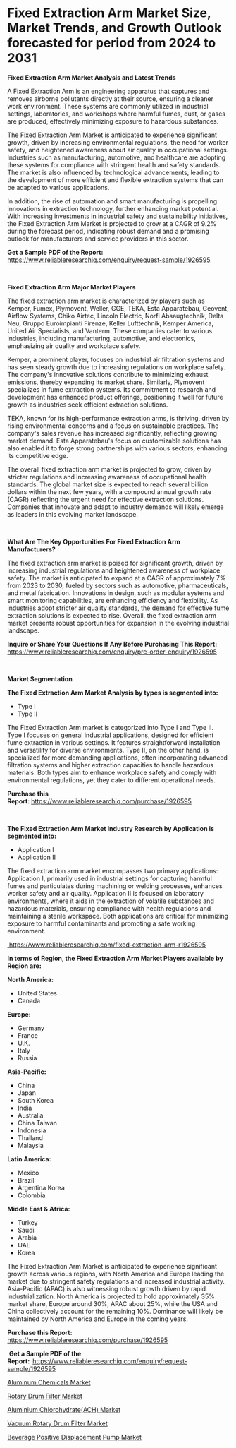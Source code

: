 <p><h1>Fixed Extraction Arm Market Size, Market Trends, and Growth Outlook forecasted for period from 2024 to 2031</h1></p><p><strong>Fixed Extraction Arm Market Analysis and Latest Trends</strong></p>
<p><p>A Fixed Extraction Arm is an engineering apparatus that captures and removes airborne pollutants directly at their source, ensuring a cleaner work environment. These systems are commonly utilized in industrial settings, laboratories, and workshops where harmful fumes, dust, or gases are produced, effectively minimizing exposure to hazardous substances.</p><p>The Fixed Extraction Arm Market is anticipated to experience significant growth, driven by increasing environmental regulations, the need for worker safety, and heightened awareness about air quality in occupational settings. Industries such as manufacturing, automotive, and healthcare are adopting these systems for compliance with stringent health and safety standards. The market is also influenced by technological advancements, leading to the development of more efficient and flexible extraction systems that can be adapted to various applications.</p><p>In addition, the rise of automation and smart manufacturing is propelling innovations in extraction technology, further enhancing market potential. With increasing investments in industrial safety and sustainability initiatives, the Fixed Extraction Arm Market is projected to grow at a CAGR of 9.2% during the forecast period, indicating robust demand and a promising outlook for manufacturers and service providers in this sector.</p></p>
<p><strong>Get a Sample PDF of the Report:&nbsp;</strong> <a href="https://www.reliableresearchiq.com/enquiry/request-sample/1926595?utm_campaign=103&utm_medium=2&utm_source=Github&utm_content=ia&utm_term=25102024&utm_id=fixed-extraction-arm">https://www.reliableresearchiq.com/enquiry/request-sample/1926595</a></p>
<p>&nbsp;</p>
<p><strong>Fixed Extraction Arm Major Market Players</strong></p>
<p><p>The fixed extraction arm market is characterized by players such as Kemper, Fumex, Plymovent, Weller, GGE, TEKA, Esta Apparatebau, Geovent, Airflow Systems, Chiko Airtec, Lincoln Electric, Norfi Absaugtechnik, Delta Neu, Gruppo Euroimpianti Firenze, Keller Lufttechnik, Kemper America, United Air Specialists, and Vanterm. These companies cater to various industries, including manufacturing, automotive, and electronics, emphasizing air quality and workplace safety.</p><p>Kemper, a prominent player, focuses on industrial air filtration systems and has seen steady growth due to increasing regulations on workplace safety. The company's innovative solutions contribute to minimizing exhaust emissions, thereby expanding its market share. Similarly, Plymovent specializes in fume extraction systems. Its commitment to research and development has enhanced product offerings, positioning it well for future growth as industries seek efficient extraction solutions.</p><p>TEKA, known for its high-performance extraction arms, is thriving, driven by rising environmental concerns and a focus on sustainable practices. The company's sales revenue has increased significantly, reflecting growing market demand. Esta Apparatebau's focus on customizable solutions has also enabled it to forge strong partnerships with various sectors, enhancing its competitive edge.</p><p>The overall fixed extraction arm market is projected to grow, driven by stricter regulations and increasing awareness of occupational health standards. The global market size is expected to reach several billion dollars within the next few years, with a compound annual growth rate (CAGR) reflecting the urgent need for effective extraction solutions. Companies that innovate and adapt to industry demands will likely emerge as leaders in this evolving market landscape.</p></p>
<p>&nbsp;</p>
<p><strong>What Are The Key Opportunities For Fixed Extraction Arm Manufacturers?</strong></p>
<p><p>The fixed extraction arm market is poised for significant growth, driven by increasing industrial regulations and heightened awareness of workplace safety. The market is anticipated to expand at a CAGR of approximately 7% from 2023 to 2030, fueled by sectors such as automotive, pharmaceuticals, and metal fabrication. Innovations in design, such as modular systems and smart monitoring capabilities, are enhancing efficiency and flexibility. As industries adopt stricter air quality standards, the demand for effective fume extraction solutions is expected to rise. Overall, the fixed extraction arm market presents robust opportunities for expansion in the evolving industrial landscape.</p></p>
<p><strong>Inquire or Share Your Questions If Any Before Purchasing This Report:</strong> <a href="https://www.reliableresearchiq.com/enquiry/pre-order-enquiry/1926595?utm_campaign=103&utm_medium=2&utm_source=Github&utm_content=ia&utm_term=25102024&utm_id=fixed-extraction-arm">https://www.reliableresearchiq.com/enquiry/pre-order-enquiry/1926595</a></p>
<p>&nbsp;</p>
<p><strong>Market Segmentation</strong></p>
<p><strong>The Fixed Extraction Arm Market Analysis by types is segmented into:</strong></p>
<p><ul><li>Type I</li><li>Type II</li></ul></p>
<p><p>The Fixed Extraction Arm market is categorized into Type I and Type II. Type I focuses on general industrial applications, designed for efficient fume extraction in various settings. It features straightforward installation and versatility for diverse environments. Type II, on the other hand, is specialized for more demanding applications, often incorporating advanced filtration systems and higher extraction capacities to handle hazardous materials. Both types aim to enhance workplace safety and comply with environmental regulations, yet they cater to different operational needs.</p></p>
<p><strong>Purchase this Report:&nbsp;</strong><a href="https://www.reliableresearchiq.com/purchase/1926595?utm_campaign=103&utm_medium=2&utm_source=Github&utm_content=ia&utm_term=25102024&utm_id=fixed-extraction-arm">https://www.reliableresearchiq.com/purchase/1926595</a></p>
<p>&nbsp;</p>
<p><strong>The Fixed Extraction Arm Market Industry Research by Application is segmented into:</strong></p>
<p><ul><li>Application I</li><li>Application II</li></ul></p>
<p><p>The fixed extraction arm market encompasses two primary applications: Application I, primarily used in industrial settings for capturing harmful fumes and particulates during machining or welding processes, enhances worker safety and air quality. Application II is focused on laboratory environments, where it aids in the extraction of volatile substances and hazardous materials, ensuring compliance with health regulations and maintaining a sterile workspace. Both applications are critical for minimizing exposure to harmful contaminants and promoting a safe working environment.</p></p>
<p><a href="https://www.reliableresearchiq.com/fixed-extraction-arm-r1926595?utm_campaign=103&utm_medium=2&utm_source=Github&utm_content=ia&utm_term=25102024&utm_id=fixed-extraction-arm">&nbsp;https://www.reliableresearchiq.com/fixed-extraction-arm-r1926595</a></p>
<p><strong>In terms of Region, the Fixed Extraction Arm Market Players available by Region are:</strong></p>
<p>
    <p> <strong> North America: </strong>
        <ul>
            <li>United States</li>
            <li>Canada</li>
        </ul>
        </p> 
    <p> <strong> Europe: </strong>
        <ul>
            <li>Germany</li>
            <li>France</li>
            <li>U.K.</li>
            <li>Italy</li>
            <li>Russia</li>
        </ul>
        </p> 
    <p> <strong> Asia-Pacific: </strong>
        <ul>
            <li>China</li>
            <li>Japan</li>
            <li>South Korea</li>
            <li>India</li>
            <li>Australia</li>
            <li>China Taiwan</li>
            <li>Indonesia</li>
            <li>Thailand</li>
            <li>Malaysia</li>
        </ul>
        </p> 
    <p> <strong> Latin America: </strong>
        <ul>
            <li>Mexico</li>
            <li>Brazil</li>
            <li>Argentina Korea</li>
            <li>Colombia</li>
        </ul>
        </p> 
    <p> <strong> Middle East & Africa: </strong>
        <ul>
            <li>Turkey</li>
            <li>Saudi</li>
            <li>Arabia</li>
            <li>UAE</li>
            <li>Korea</li>
        </ul>
    </p>
    </p>
<p><p>The Fixed Extraction Arm Market is anticipated to experience significant growth across various regions, with North America and Europe leading the market due to stringent safety regulations and increased industrial activity. Asia-Pacific (APAC) is also witnessing robust growth driven by rapid industrialization. North America is projected to hold approximately 35% market share, Europe around 30%, APAC about 25%, while the USA and China collectively account for the remaining 10%. Dominance will likely be maintained by North America and Europe in the coming years.</p></p>
<p><strong>Purchase this Report: </strong><a href="https://www.reliableresearchiq.com/purchase/1926595?utm_campaign=103&utm_medium=2&utm_source=Github&utm_content=ia&utm_term=25102024&utm_id=fixed-extraction-arm">https://www.reliableresearchiq.com/purchase/1926595</a></p>
<p>&nbsp;<strong>Get a Sample PDF of the Report:&nbsp;&nbsp;</strong><a href="https://www.reliableresearchiq.com/enquiry/request-sample/1926595?utm_campaign=103&utm_medium=2&utm_source=Github&utm_content=ia&utm_term=25102024&utm_id=fixed-extraction-arm">https://www.reliableresearchiq.com/enquiry/request-sample/1926595</a></p>
<p><strong></strong></p>
<p><p><a href="https://github.com/diedrer4btm/Market-Research-Report-List-1/blob/main/aluminum-chemicals-market.md?utm_campaign=103&utm_medium=2&utm_source=Github&utm_content=ia&utm_term=25102024&utm_id=fixed-extraction-arm">Aluminum Chemicals Market</a></p><p><a href="https://issuu.com/reportprime-2/docs/rotary-drum-filter-market-size-2030_02a5566d597dda?utm_campaign=103&utm_medium=2&utm_source=Github&utm_content=ia&utm_term=25102024&utm_id=fixed-extraction-arm">Rotary Drum Filter Market</a></p><p><a href="https://github.com/brookiqhurne/Market-Research-Report-List-1/blob/main/aluminium-chlorohydrateach-market.md?utm_campaign=103&utm_medium=2&utm_source=Github&utm_content=ia&utm_term=25102024&utm_id=fixed-extraction-arm">Aluminium Chlorohydrate(ACH) Market</a></p><p><a href="https://issuu.com/reportprime-2/docs/vacuum-rotary-drum-filter-market-si_c86262f50ebd11?utm_campaign=103&utm_medium=2&utm_source=Github&utm_content=ia&utm_term=25102024&utm_id=fixed-extraction-arm">Vacuum Rotary Drum Filter Market</a></p><p><a href="https://www.linkedin.com/pulse/global-beverage-positive-displacement-pump-market-focus-application-3e8xc?utm_campaign=103&utm_medium=2&utm_source=Github&utm_content=ia&utm_term=25102024&utm_id=fixed-extraction-arm">Beverage Positive Displacement Pump Market</a></p></p>